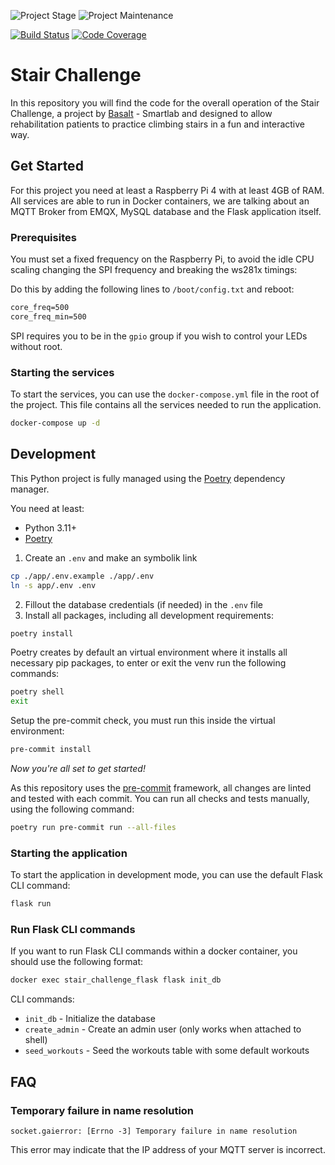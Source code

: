 <!-- PROJECT SHIELDS -->
![Project Stage][project-stage-shield]
![Project Maintenance][maintenance-shield]

[![Build Status][build-shield]][build-url]
[![Code Coverage][codecov-shield]][codecov-url]

# Stair Challenge

In this repository you will find the code for the overall operation of the Stair Challenge, a project by [Basalt][basalt] - Smartlab and designed to allow rehabilitation patients to practice climbing stairs in a fun and interactive way.

## Get Started

For this project you need at least a Raspberry Pi 4 with at least 4GB of RAM. All services are able to run in Docker containers, we are talking about an MQTT Broker from EMQX, MySQL database and the Flask application itself.

### Prerequisites

You must set a fixed frequency on the Raspberry Pi, to avoid the idle CPU scaling changing the SPI frequency and breaking the ws281x timings:

Do this by adding the following lines to `/boot/config.txt` and reboot:

```txt
core_freq=500
core_freq_min=500
```

SPI requires you to be in the `gpio` group if you wish to control your LEDs without root.

### Starting the services

To start the services, you can use the `docker-compose.yml` file in the root of the project. This file contains all the services needed to run the application.

```bash
docker-compose up -d
```

## Development

This Python project is fully managed using the [Poetry][poetry] dependency
manager.

You need at least:

- Python 3.11+
- [Poetry][poetry-install]


1. Create an `.env` and make an symbolik link
```bash
cp ./app/.env.example ./app/.env
ln -s app/.env .env
```

2. Fillout the database credentials (if needed) in the `.env` file
3. Install all packages, including all development requirements:

```bash
poetry install
```

Poetry creates by default an virtual environment where it installs all
necessary pip packages, to enter or exit the venv run the following commands:

```bash
poetry shell
exit
```

Setup the pre-commit check, you must run this inside the virtual environment:

```bash
pre-commit install
```

*Now you're all set to get started!*

As this repository uses the [pre-commit][pre-commit] framework, all changes
are linted and tested with each commit. You can run all checks and tests
manually, using the following command:

```bash
poetry run pre-commit run --all-files
```

### Starting the application

To start the application in development mode, you can use the default Flask CLI command:

```bash
flask run
```

### Run Flask CLI commands

If you want to run Flask CLI commands within a docker container, you should use the following format:

```bash
docker exec stair_challenge_flask flask init_db
```

CLI commands:

- `init_db` - Initialize the database
- `create_admin` - Create an admin user (only works when attached to shell)
- `seed_workouts` - Seed the workouts table with some default workouts

## FAQ

### Temporary failure in name resolution

`socket.gaierror: [Errno -3] Temporary failure in name resolution`

This error may indicate that the IP address of your MQTT server is incorrect.

<!-- MARKDOWN LINKS & IMAGES -->
[poetry-install]: https://python-poetry.org/docs/#installation
[poetry]: https://python-poetry.org
[pre-commit]: https://pre-commit.com

[basalt]: https://basaltrevalidatie.nl

[build-shield]: https://github.com/klaasnicolaas/stair-flask/actions/workflows/tests.yaml/badge.svg
[build-url]: https://github.com/klaasnicolaas/stair-flask/actions/workflows/tests.yaml
[codecov-shield]: https://codecov.io/gh/klaasnicolaas/stair-flask/branch/main/graph/badge.svg?token=CC2PRKJGQ9
[codecov-url]: https://codecov.io/gh/klaasnicolaas/stair-flask
[maintenance-shield]: https://img.shields.io/maintenance/yes/2023.svg
[project-stage-shield]: https://img.shields.io/badge/project%20stage-experimental-yellow.svg

